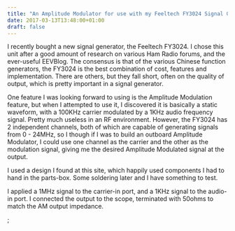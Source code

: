 ```yaml
---
title: "An Amplitude Modulator for use with my Feeltech FY3024 Signal Generator"
date: 2017-03-13T13:48:00+01:00
draft: false
---
```


I recently bought a new signal generator, the Feeltech FY3024. I chose this unit after a good amount of research on various Ham Radio forums, and the ever-useful EEVBlog. The consensus is that of the various Chinese function generators, the FY3024 is the best combination of cost, features and implementation. There are others, but they fall short, often on the quality of output, which is pretty important in a signal generator.

One feature I was looking forward to using is the Amplitude Modulation feature, but when I attempted to use it, I discovered it is basically a static waveform, with a 100KHz carrier modulated by a 1KHz audio frequency signal. Pretty much useless in an RF environment. However, the FY3024 has 2 independent channels, both of which are capable of generating signals from 0 - 24MHz, so I though if I was to build an outboard Amplitude Modulator, I could use one channel as the carrier and the other as the modulation signal, giving me the desired Amplitude Modulated signal at the output.

I used a design I found at this site, which happily used components I had to hand in the parts-box. Some soldering later and I have something to test.

I applied a 1MHz signal to the carrier-in port, and a 1KHz signal to the audio-in port. I connected the output to the scope, terminated with 50ohms to match the AM output impedance.

;

